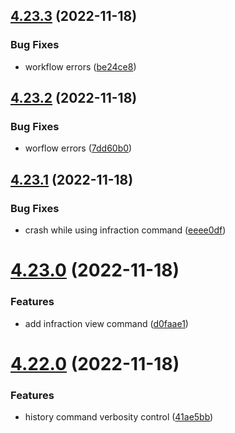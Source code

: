 ## [4.23.3](https://github.com/onesoft-sudo/sudobot/compare/v4.23.2...v4.23.3) (2022-11-18)


### Bug Fixes

* workflow errors ([be24ce8](https://github.com/onesoft-sudo/sudobot/commit/be24ce8bf061c5161b4255c60942026f64138ff4))



## [4.23.2](https://github.com/onesoft-sudo/sudobot/compare/v4.23.1...v4.23.2) (2022-11-18)


### Bug Fixes

* worflow errors ([7dd60b0](https://github.com/onesoft-sudo/sudobot/commit/7dd60b0a2659c3549bc2f400569f2d00acc8ad43))



## [4.23.1](https://github.com/onesoft-sudo/sudobot/compare/v4.23.0...v4.23.1) (2022-11-18)


### Bug Fixes

* crash while using infraction command ([eeee0df](https://github.com/onesoft-sudo/sudobot/commit/eeee0dfa13cd9cfb023fad65f45b5fda6e59df68))



# [4.23.0](https://github.com/onesoft-sudo/sudobot/compare/v4.22.0...v4.23.0) (2022-11-18)


### Features

* add infraction view command ([d0faae1](https://github.com/onesoft-sudo/sudobot/commit/d0faae10701d90a4c34f3a05b65a66b8ce1cfcf7))



# [4.22.0](https://github.com/onesoft-sudo/sudobot/compare/v4.21.0...v4.22.0) (2022-11-18)


### Features

* history command verbosity control ([41ae5bb](https://github.com/onesoft-sudo/sudobot/commit/41ae5bb4d8f24c7fa9b0e2a43e16bcdb06e1451d))



